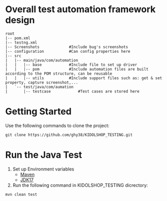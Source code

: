 # Overall test automation framework design
```
root
|-- pom.xml
|-- testng.xml
|-- Screenshots				#Include bug's screenshots
|-- configuration			#Can config properties here
|-- src
|   |-- main/java/com/automation	
|   |   |-- base			#Include file to set up driver
|   |   |-- pom				#Include automation files are built according to the POM structure, can be reusable
|   |   |-- utils			#Include support files such as: get & set property, capture screenshot,... 
|   `-- test/java/com/aumation
|       |-- testcase			#Test cases are stored here
```
# Getting Started
Use the following commands to clone the project:
```
git clone https://github.com/ghy38/KIDOLSHOP_TESTING.git
```
# Run the Java Test
1. Set up Environment variables
    - [Maven](https://maven.apache.org/download.cgi)
    - [JDK17](https://www.oracle.com/java/technologies/javase/jdk17-archive-downloads.html)
2. Run the following command in KIDOLSHOP_TESTING dicrectory:
```
mvn clean test
```
